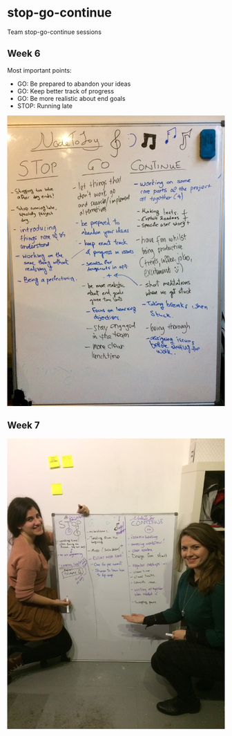 # stop-go-continue
Team stop-go-continue sessions

## Week 6

Most important points:
- GO: Be prepared to abandon your ideas
- GO: Keep better track of progress
- GO: Be more realistic about end goals
- STOP: Running late

![](stop-go-continue-week6.jpg)

## Week 7

![](stop-go-continue-week7.jpg)
